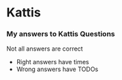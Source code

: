 # Kattis
### My answers to Kattis Questions

Not all answers are correct
  - Right answers have times
  - Wrong answers have TODOs
